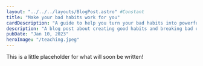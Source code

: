 ```yaml
---
layout: "../../../layouts/BlogPost.astro" #Constant
title: "Make your bad habits work for you"
cardDescription: "A guide to help you turn your bad habits into powerful ... "
description: "A blog post about creating good habits and breaking bad ones by making the cues obvious. An extension of one of the steps in James Clear's Atomic Habits"
pubDate: "Jan 10, 2023"
heroImage: "/teaching.jpeg"
---
```


This is a little placeholder for what will soon be written!